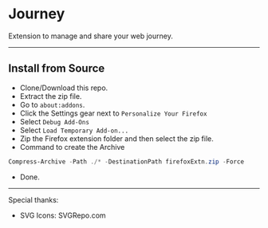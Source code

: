 # Journey

Extension to manage and share your web journey.

---

## Install from Source

- Clone/Download this repo.
- Extract the zip file.
- Go to `about:addons`.
- Click the Settings gear next to `Personalize Your Firefox`
- Select `Debug Add-Ons`
- Select `Load Temporary Add-on...`
- Zip the Firefox extension folder and then select the zip file.
- Command to create the Archive

```ps1
Compress-Archive -Path ./* -DestinationPath firefoxExtn.zip -Force
```

- Done.

---

Special thanks:

- SVG Icons: SVGRepo.com
